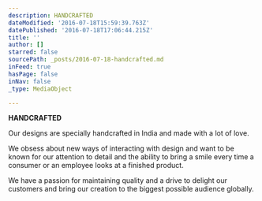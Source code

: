 ```yaml
---
description: HANDCRAFTED
dateModified: '2016-07-18T15:59:39.763Z'
datePublished: '2016-07-18T17:06:44.215Z'
title: ''
author: []
starred: false
sourcePath: _posts/2016-07-18-handcrafted.md
inFeed: true
hasPage: false
inNav: false
_type: MediaObject

---
```

**HANDCRAFTED**

Our designs are specially handcrafted in India and made with a lot of love.

We obsess about new ways of interacting with design and want to be known for our attention to detail and the ability to bring a smile every time a consumer or an employee looks at a finished product.

We have a passion for maintaining quality and a drive to delight our customers and bring our creation to the biggest possible audience globally.
